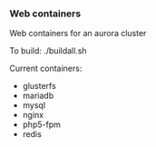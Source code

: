 ### Web containers

Web containers for an aurora cluster

To build: ./buildall.sh

Current containers:
  - glusterfs
  - mariadb
  - mysql
  - nginx
  - php5-fpm
  - redis
